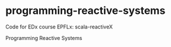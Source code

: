 # programming-reactive-systems
Code for EDx course EPFLx: scala-reactiveX 

Programming Reactive Systems
